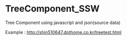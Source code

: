 # TreeComponent_SSW

Tree Component using javascript and json(source data)

Example : http://shin510647.dothome.co.kr/treetest.html
